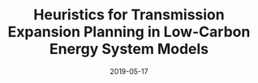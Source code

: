 ---
title: "Heuristics for Transmission Expansion Planning in Low-Carbon Energy System Models"
date: 2019-05-17
summary: 16th International Conference on the European Energy Market, Ljubljana, Slovenia
authors: ["admin"]

links:
  - icon_pack: fas
    icon: microphone
    name: presentation
    url: 'https://www.neumann.fyi/files/eem19-tepheuristics.pdf'
---